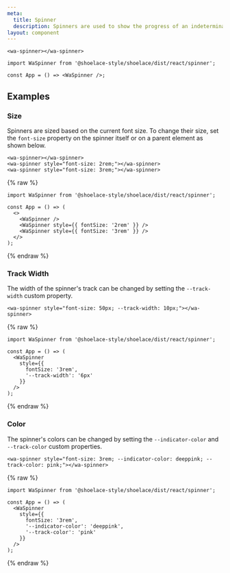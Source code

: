 ```yaml
---
meta:
  title: Spinner
  description: Spinners are used to show the progress of an indeterminate operation.
layout: component
---
```


```html:preview
<wa-spinner></wa-spinner>
```

```jsx:react
import WaSpinner from '@shoelace-style/shoelace/dist/react/spinner';

const App = () => <WaSpinner />;
```

## Examples

### Size

Spinners are sized based on the current font size. To change their size, set the `font-size` property on the spinner itself or on a parent element as shown below.

```html:preview
<wa-spinner></wa-spinner>
<wa-spinner style="font-size: 2rem;"></wa-spinner>
<wa-spinner style="font-size: 3rem;"></wa-spinner>
```

{% raw %}

```jsx:react
import WaSpinner from '@shoelace-style/shoelace/dist/react/spinner';

const App = () => (
  <>
    <WaSpinner />
    <WaSpinner style={{ fontSize: '2rem' }} />
    <WaSpinner style={{ fontSize: '3rem' }} />
  </>
);
```

{% endraw %}

### Track Width

The width of the spinner's track can be changed by setting the `--track-width` custom property.

```html:preview
<wa-spinner style="font-size: 50px; --track-width: 10px;"></wa-spinner>
```

{% raw %}

```jsx:react
import WaSpinner from '@shoelace-style/shoelace/dist/react/spinner';

const App = () => (
  <WaSpinner
    style={{
      fontSize: '3rem',
      '--track-width': '6px'
    }}
  />
);
```

{% endraw %}

### Color

The spinner's colors can be changed by setting the `--indicator-color` and `--track-color` custom properties.

```html:preview
<wa-spinner style="font-size: 3rem; --indicator-color: deeppink; --track-color: pink;"></wa-spinner>
```

{% raw %}

```jsx:react
import WaSpinner from '@shoelace-style/shoelace/dist/react/spinner';

const App = () => (
  <WaSpinner
    style={{
      fontSize: '3rem',
      '--indicator-color': 'deeppink',
      '--track-color': 'pink'
    }}
  />
);
```

{% endraw %}
